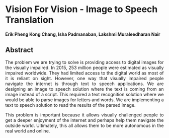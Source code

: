 # Vision For Vision - Image to Speech Translation

#### Erik Pheng Kong Chang, Isha Padmanaban, Lakshmi Muraleedharan Nair

## Abstract

<p align="justify">The problem we are trying to solve is providing access to digital images for the visually impaired. In 2015, 253 million people were estimated as visually impaired worldwide. They had limited access to the digital world as most of it is reliant on sight. However, one way that visually impaired people navigate the internet is through text to speech applications. We are designing an image to speech solution where the text is coming from an image instead of a script. This required a text recognition solution where we would be able to parse images for letters and words. We are implementing a text to speech solution to read the results of the parsed image.</p>

<p align="justify">This problem is important because it allows visually challenged people to get a deeper enjoyment of the internet and perhaps help them navigate the outside world. Ultimately, this all allows them to be more autonomous in the real world and online.</p>

